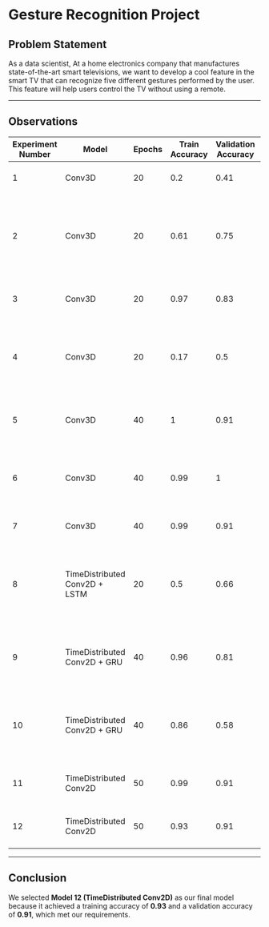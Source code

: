 # Gesture Recognition Project

## Problem Statement
As a data scientist, At a home electronics company that manufactures state-of-the-art smart televisions, we want to develop a cool feature in the smart TV that can recognize five different gestures performed by the user. This feature will help users control the TV without using a remote.

---

## Observations

| Experiment Number | Model                          | Epochs | Train Accuracy | Validation Accuracy | Decision + Explanation                                                                                                                                               |
|--------------------|-------------------------------|--------|-----------------|---------------------|---------------------------------------------------------------------------------------------------------------------------------------------------------------------|
| 1                  | Conv3D                        | 20     | 0.2             | 0.41                | Adding more layers, as it’s clear that the model cannot learn.                                                                                                      |
| 2                  | Conv3D                        | 20     | 0.61            | 0.75                | While the accuracies have increased compared to the prior model, the number of parameters has gone up significantly. Reducing the number of parameters.             |
| 3                  | Conv3D                        | 20     | 0.97            | 0.83                | The model seems to be overfitting; reducing the number of parameters even further.                                                                                  |
| 4                  | Conv3D                        | 20     | 0.17            | 0.5                 | Reducing the number of parameters has had an adverse effect, and now the model is underfitting. Increasing the number of epochs to 40 and removing Dropout layers.  |
| 5                  | Conv3D                        | 40     | 1               | 0.91                | The model is clearly overfitting. Reducing the number of parameters and re-introducing Dropout layers.                                                              |
| 6                  | Conv3D                        | 40     | 0.99            | 1                   | The model is definitely overfitting. Increasing the number of Dropout layers and replacing the Flatten layer with GlobalAveragePooling3D.                           |
| 7                  | Conv3D                        | 40     | 0.99            | 0.91                | The model still seems to be overfitting. Trying a different architecture.                                                                                           |
| 8                  | TimeDistributed Conv2D + LSTM | 20     | 0.5             | 0.66                | The accuracy is sub-par, most likely due to the limited number of epochs. However, due to time restraints, switching to a different architecture and increasing epochs to 40. |
| 9                  | TimeDistributed Conv2D + GRU  | 40     | 0.96            | 0.81                | The model works well; however, the difference between the train and validation accuracy is significant. Adding some Dropout layers.                                 |
| 10                 | TimeDistributed Conv2D + GRU  | 40     | 0.86            | 0.58                | Adding Dropout layers has negatively impacted the model. Trying a different model architecture and increasing the number of epochs to 50.                           |
| 11                 | TimeDistributed Conv2D        | 50     | 0.99            | 0.91                | The model seems to be overfitting. Introducing Dropout layers to deal with overfitting.                                                                             |
| 12                 | TimeDistributed Conv2D        | 50     | 0.93            | 0.91                | The accuracy scores for the model are great. Selecting Model 12 as the final model.                                                                                 |

---

## Conclusion
We selected **Model 12 (TimeDistributed Conv2D)** as our final model because it achieved a training accuracy of **0.93** and a validation accuracy of **0.91**, which met our requirements.
